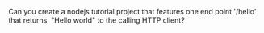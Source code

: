 Can you create a nodejs tutorial project that features one end point '/hello' that returns  "Hello world" to the calling HTTP client?